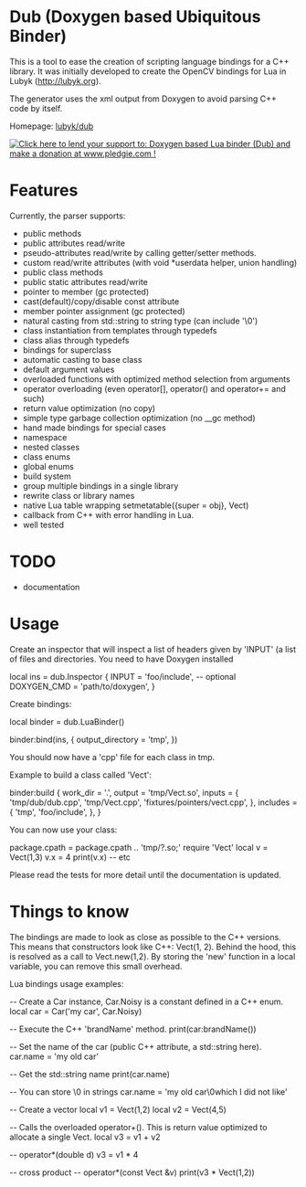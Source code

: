 # Dub (Doxygen based Ubiquitous Binder)

This is a tool to ease the creation of scripting language bindings for a C++ library.
It was initially developed to create the OpenCV bindings for Lua in Lubyk (http://lubyk.org).

The generator uses the xml output from Doxygen to avoid parsing C++ code by itself.

Homepage: [lubyk/dub](http://lubyk.org/en/project311.html)

[![Click here to lend your support to: Doxygen based Lua binder (Dub) and make a donation at www.pledgie.com !](https://www.pledgie.com/campaigns/17041.png?skin_name=chrome)](http://www.pledgie.com/campaigns/17041)


# Features

Currently, the parser supports:

* public methods
* public attributes read/write
* pseudo-attributes read/write by calling getter/setter methods.
* custom read/write attributes (with void *userdata helper, union handling)
* public class methods
* public static attributes read/write
* pointer to member (gc protected)
* cast(default)/copy/disable const attribute
* member pointer assignment (gc protected)
* natural casting from std::string to string type (can include '\0')
* class instantiation from templates through typedefs
* class alias through typedefs
* bindings for superclass
* automatic casting to base class
* default argument values
* overloaded functions with optimized method selection from arguments
* operator overloading (even operator[], operator() and operator+= and such)
* return value optimization (no copy)
* simple type garbage collection optimization (no __gc method)
* hand made bindings for special cases
* namespace
* nested classes
* class enums
* global enums
* build system
* group multiple bindings in a single library
* rewrite class or library names
* native Lua table wrapping setmetatable({super = obj}, Vect)
* callback from C++ with error handling in Lua.
* well tested

# TODO

* documentation

# Usage

Create an inspector that will inspect a list of headers given by 'INPUT' (a list
of files and directories. You need to have Doxygen installed

  local ins = dub.Inspector {
    INPUT    = 'foo/include',
    -- optional
    DOXYGEN_CMD = 'path/to/doxygen',
  }
  
Create bindings:

  local binder = dub.LuaBinder()

  binder:bind(ins, {
    output_directory = 'tmp',
  })
    
You should now have a 'cpp' file for each class in tmp.

Example to build a class called 'Vect':

  binder:build {
    work_dir = '.',
    output   = 'tmp/Vect.so',
    inputs   = {
      'tmp/dub/dub.cpp',
      'tmp/Vect.cpp',
      'fixtures/pointers/vect.cpp',
    },
    includes = {
      'tmp',
      'foo/include',
    },
  }     

You can now use your class:

  package.cpath = package.cpath .. 'tmp/?.so;'
  require 'Vect'
  local v = Vect(1,3)
  v.x = 4
  print(v.x)
  -- etc

Please read the tests for more detail until the documentation is updated.

# Things to know

The bindings are made to look as close as possible to the C++ versions. This means that constructors look like C++: Vect(1, 2). Behind the hood, this is resolved as a call to Vect.new(1,2). By storing the 'new' function in a local variable, you can remove this small overhead.

Lua bindings usage examples:

  -- Create a Car instance, Car.Noisy is a constant defined in a C++ enum.
  local car = Car('my car', Car.Noisy)

  -- Execute the C++ 'brandName' method.
  print(car:brandName())

  -- Set the name of the car (public C++ attribute, a std::string here).
  car.name = 'my old car'

  -- Get the std::string name
  print(car.name)

  -- You can store \0 in strings
  car.name = 'my old car\0which I did not like'

  -- Create a vector
  local v1 = Vect(1,2)
  local v2 = Vect(4,5)

  -- Calls the overloaded operator+(). This is return value optimized to allocate a single Vect.
  local v3 = v1 + v2

  -- operator*(double d)
  v3 = v1 * 4

  -- cross product
  -- operator*(const Vect &v)
  print(v3 * Vect(1,2))


